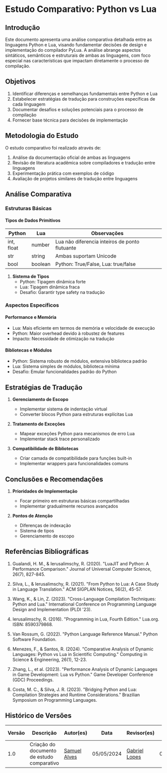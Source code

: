 # Estudo Comparativo: Python vs Lua

## Introdução

Este documento apresenta uma análise comparativa detalhada entre as linguagens Python e Lua, visando fundamentar decisões de design e implementação do compilador PyLua. A análise abrange aspectos sintáticos, semânticos e estruturais de ambas as linguagens, com foco especial nas características que impactam diretamente o processo de compilação.

## Objetivos

1. Identificar diferenças e semelhanças fundamentais entre Python e Lua
2. Estabelecer estratégias de tradução para construções específicas de cada linguagem
3. Documentar desafios e soluções potenciais para o processo de compilação
4. Fornecer base técnica para decisões de implementação

## Metodologia do Estudo

O estudo comparativo foi realizado através de:
1. Análise da documentação oficial de ambas as linguagens
2. Revisão de literatura acadêmica sobre compiladores e tradução entre linguagens
3. Experimentação prática com exemplos de código
4. Avaliação de projetos similares de tradução entre linguagens

## Análise Comparativa

### Estruturas Básicas

#### Tipos de Dados Primitivos

| Python | Lua | Observações |
|--------|-----|-------------|
| int, float | number | Lua não diferencia inteiros de ponto flutuante |
| str | string | Ambas suportam Unicode |
| bool | boolean | Python: True/False, Lua: true/false |


1. **Sistema de Tipos**
   - Python: Tipagem dinâmica forte
   - Lua: Tipagem dinâmica fraca
   - Desafio: Garantir type safety na tradução

### Aspectos Específicos

#### Performance e Memória
- Lua: Mais eficiente em termos de memória e velocidade de execução
- Python: Maior overhead devido à robustez de features
- Impacto: Necessidade de otimização na tradução

#### Bibliotecas e Módulos
- Python: Sistema robusto de módulos, extensiva biblioteca padrão
- Lua: Sistema simples de módulos, biblioteca mínima
- Desafio: Emular funcionalidades padrão do Python


## Estratégias de Tradução

1. **Gerenciamento de Escopo**
   - Implementar sistema de indentação virtual
   - Converter blocos Python para estruturas explícitas Lua

2. **Tratamento de Exceções**
   - Mapear exceções Python para mecanismos de erro Lua
   - Implementar stack trace personalizado

3. **Compatibilidade de Bibliotecas**
   - Criar camada de compatibilidade para funções built-in
   - Implementar wrappers para funcionalidades comuns

## Conclusões e Recomendações

1. **Prioridades de Implementação**
   - Focar primeiro em estruturas básicas compartilhadas
   - Implementar gradualmente recursos avançados

2. **Pontos de Atenção**
   - Diferenças de indexação
   - Sistema de tipos
   - Gerenciamento de escopo

## Referências Bibliográficas

1. Gualandi, H. M., & Ierusalimschy, R. (2020). "LuaJIT and Python: A Performance Comparison." Journal of Universal Computer Science, 26(7), 827-845.

2. Silva, L., & Ierusalimschy, R. (2021). "From Python to Lua: A Case Study in Language Translation." ACM SIGPLAN Notices, 56(2), 45-57.

3. Wang, K., & Lin, Z. (2023). "Cross-Language Compilation Techniques: Python and Lua." International Conference on Programming Language Design and Implementation (PLDI '23).

4. Ierusalimschy, R. (2016). "Programming in Lua, Fourth Edition." Lua.org. ISBN: 8590379868.

5. Van Rossum, G. (2022). "Python Language Reference Manual." Python Software Foundation.

6. Menezes, F., & Santos, R. (2024). "Comparative Analysis of Dynamic Languages: Python vs Lua in Scientific Computing." Computing in Science & Engineering, 26(1), 12-23.

7. Zhang, L., et al. (2023). "Performance Analysis of Dynamic Languages in Game Development: Lua vs Python." Game Developer Conference (GDC) Proceedings.

8. Costa, M. C., & Silva, J. R. (2023). "Bridging Python and Lua: Compilation Strategies and Runtime Considerations." Brazilian Symposium on Programming Languages.

## Histórico de Versões

| Versão | Descrição | Autor(es) | Data | Revisor(es) | Data de Revisão |
|--------|-----------|-----------|------|-------------|-----------------|
| 1.0 | Criação do documento de estudo comparativo | [Samuel Alves](https://github.com/samuelalv) | 05/05/2024 | [Gabriel Lopes](https://github.com/BrzGab) | 05/05/2024 |
